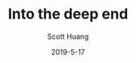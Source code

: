 ---
path: "/blog/my-first-post"
date: "2019-5-17"
title: "Into the deep end"
author: "Scott Huang"
type: "blog"
image: "https://media-public.canva.com/MADIul8ixEw/1/screen_2x.jpg"
alt: "coding and coffee"
description: "It wasn't easy to decide to change careers. It wasn't easy to start over but I decided to take the deep dive. I had been in the consumer goods industry for years, and I was at a point where I wasn't feeling challenged. But I had found coding and it sparked in me the first of not knowing what to do, but I loved the climb. "
---